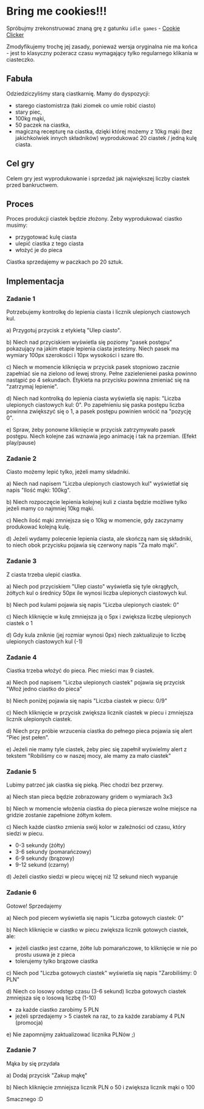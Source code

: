 # Bring me cookies!!!

<!-- markdown-link-check-disable-next-line -->
Spróbujmy zrekonstruować znaną grę z gatunku `idle games` - [Cookie Clicker](http://orteil.dashnet.org/cookieclicker/)

Zmodyfikujemy trochę jej zasady, ponieważ wersja oryginalna nie ma końca - jest to klasyczny pożeracz czasu wymagający tylko regularnego klikania w ciasteczko.

## Fabuła

Odziedziczyliśmy starą ciastkarnię. Mamy do dyspozycji:

- starego ciastomistrza (taki ziomek co umie robić ciasto)
- stary piec,
- 100kg mąki,
- 50 paczek na ciastka,
- magiczną recepturę na ciastka, dzięki której możemy z 10kg mąki (bez jakichkolwiek innych składników) wyprodukować 20 ciastek / jedną kulę ciasta.

## Cel gry

Celem gry jest wyprodukowanie i sprzedaż jak największej liczby ciastek przed bankructwem.

## Proces

Proces produkcji ciastek będzie złożony.
Żeby wyprodukować ciastko musimy:

- przygotować kulę ciasta
- ulepić ciastka z tego ciasta
- włożyć je do pieca

Ciastka sprzedajemy w paczkach po 20 sztuk.

## Implementacja

### Zadanie 1

Potrzebujemy kontrolkę do lepienia ciasta i licznik ulepionych ciastowych kul.

a) Przygotuj przycisk z etykietą "Ulep ciasto".

b) Niech nad przyciskiem wyświetla się poziomy "pasek postępu" pokazujący na jakim etapie lepienia ciasta
jesteśmy. Niech pasek ma wymiary 100px szerokości i 10px wysokości i szare tło.

c) Niech w momencie kliknięcia w przycisk pasek stopniowo zacznie zapełniać sie na zielono od lewej strony. Pełne zazielenienei paska powinno nastąpić po 4 sekundach. Etykieta na przycisku powinna zmieniać się na "zatrzymaj lepienie".

d) Niech nad kontrolką do lepienia ciasta wyświetla się napis: "Liczba ulepionych ciastowych kul: 0". Po zapełnieniu się paska postępu liczba powinna zwiększyć się o 1, a pasek postępu powinien wrócić na "pozycję 0".

e) Spraw, żeby ponowne kliknięcie w przycisk zatrzymywało pasek postępu. Niech kolejne zaś wznawia jego animację i tak na przemian. (Efekt play/pause)

### Zadanie 2

Ciasto możemy lepić tylko, jeżeli mamy składniki.

a) Niech nad napisem "Liczba ulepionych ciastowych kul" wyświetlał się napis "Ilość mąki: 100kg".

b) Niech rozpoczęcie lepienia kolejnej kuli z ciasta będzie możliwe tylko jeżeli mamy co najmniej 10kg mąki.

c) Niech ilość mąki zmniejsza się o 10kg w momencie, gdy zaczynamy produkować kolejną kulę.

d) Jeżeli wydamy polecenie lepienia ciasta, ale skończą nam się składniki, to niech obok przycisku pojawia się czerwony napis "Za mało mąki".

### Zadanie 3

Z ciasta trzeba ulepić ciastka.

a) Niech pod przyciskiem "Ulep ciasto" wyświetla się tyle okrągłych, żółtych kul o średnicy 50px ile wynosi liczba ulepionych ciastowych kul.

b) Niech pod kulami pojawia się napis "Liczba ulepionych ciastek: 0"

c) Niech kliknięcie w kulę zmniejsza ją o 5px i zwiększa liczbę ulepionych ciastek o 1

d) Gdy kula zniknie (jej rozmiar wynosi 0px) niech zaktualizuje to liczbę ulepionych ciastowych kul (-1)

### Zadanie 4

Ciastka trzeba włożyć do pieca. Piec mieści max 9 ciastek.

a) Niech pod napisem "Liczba ulepionych ciastek" pojawia się przycisk "Włoż jedno ciastko do pieca"

b) Niech poniżej pojawia się napis "Liczba ciastek w piecu: 0/9"

c) Niech kliknięcie w przycisk zwiększa licznik ciastek w piecu i zmniejsza licznik ulepionych ciastek.

d) Niech przy próbie wrzucenia ciastka do pełnego pieca pojawia się alert "Piec jest pełen".

e) Jeżeli nie mamy tyle ciastek, żeby piec się zapełnił wyświelmy alert z tekstem "Robiliśmy co w naszej mocy, ale mamy za mało ciastek"

### Zadanie 5

Lubimy patrzeć jak ciastka się pieką. Piec chodzi bez przerwy.

a) Niech stan pieca będzie zobrazowany gridem o wymiarach 3x3

b) Niech w momencie włożenia ciastka do pieca pierwsze wolne miejsce na gridzie zostanie zapełnione żółtym kołem.

c) Niech każde ciastko zmienia swój kolor w zależności od czasu, który siedzi w piecu. 

 - 0-3 sekundy (żółty)
 - 3-6 sekundy (pomarańczowy)
 - 6-9 sekundy (brązowy)
 - 9-12 sekund (czarny)

d) Jeżeli ciastko siedzi w piecu więcej niż 12 sekund niech wyparuje

### Zadanie 6

Gotowe! Sprzedajemy

a) Niech pod piecem wyświetla się napis "Liczba gotowych ciastek: 0"

b) Niech kliknięcie w ciastko w piecu zwiększa licznik gotowych ciastek, ale:

  - jeżeli ciastko jest czarne, żółte lub pomarańczowe, to kliknięcie w nie po prostu usuwa je z pieca
  - tolerujemy tylko brązowe ciastka

c) Niech pod "Liczba gotowych ciastek" wyświetla się napis "Zarobiliśmy: 0 PLN"

d) Niech co losowy odstęp czasu (3-6 sekund) liczba gotowych ciastek zmniejsza się o losową liczbę (1-10) 

- za każde ciastko zarobimy 5 PLN
- jeżeli sprzedajemy > 5 ciastek na raz, to za każde zarabiamy 4 PLN (promocja)

e) Nie zapomnijmy zaktualizować licznika PLNów ;)

### Zadanie 7

Mąka by się przydała

a) Dodaj przycisk "Zakup mąkę"

b) Niech kliknięcie zmniejsza licznik PLN o 50 i zwiększa licznik mąki o 100

Smacznego :D
